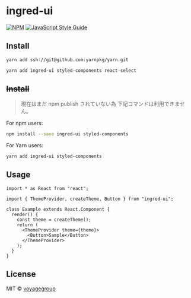 # ingred-ui

>

[![NPM](https://img.shields.io/npm/v/ingred-ui.svg)](https://www.npmjs.com/package/ingred-ui) [![JavaScript Style Guide](https://img.shields.io/badge/code_style-standard-brightgreen.svg)](https://standardjs.com)

## Install

```bash
yarn add ssh://git@github.com:yarnpkg/yarn.git
```

```bash
yarn add ingred-ui styled-components react-select
```

## ~~Install~~

> 現在はまだ npm publish されていない為
> 下記コマンドは利用できません。

For npm users:

```bash
npm install --save ingred-ui styled-components
```

For Yarn users:

```bash
yarn add ingred-ui styled-components
```

## Usage

```tsx
import * as React from "react";

import { ThemeProvider, createTheme, Button } from "ingred-ui";

class Example extends React.Component {
  render() {
    const theme = createTheme();
    return (
      <ThemeProvider theme={theme}>
        <Button>Sample</Button>
      </ThemeProvider>
    );
  }
}
```

## License

MIT © [voyagegroup](https://github.com/voyagegroup)
